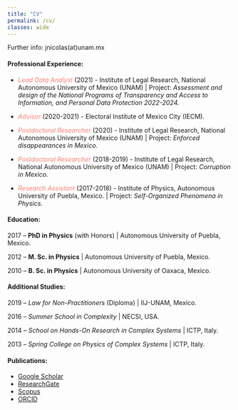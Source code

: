 ```yaml
---
title: "CV"
permalink: /cv/
classes: wide
---
```


Further info: jnicolas(at)unam.mx

#### Professional Experience: 

* <span style="color:Salmon">_Lead Data Analyst_</span> (2021) - Institute of Legal Research, National Autonomous University of Mexico (UNAM) \| Project: _Assessment and design of the National Programs of Transparency and Access to Information, and Personal Data Protection 2022-2024._

* <span style="color:Salmon">_Advisor_</span> (2020-2021) - Electoral Institute of Mexico City (IECM).

* <span style="color:Salmon">_Postdoctoral Researcher_</span> (2020) - Institute of Legal Research, National Autonomous University of Mexico (UNAM) \| Project: _Enforced disappearances in Mexico._

* <span style="color:Salmon">_Postdoctoral Researcher_</span> (2018-2019) - Institute of Legal Research, National Autonomous University of Mexico (UNAM) \| Project: _Corruption in Mexico._

* <span style="color:Salmon">_Research Assistant_</span> (2017-2018) - Institute of Physics, Autonomous University of Puebla, Mexico. \| Project: _Self-Organized Phenomena in Physics._

#### Education:

2017 – **PhD in Physics** (with Honors) \| Autonomous University of Puebla, Mexico.

2012 – **M. Sc. in Physics** \| Autonomous University of Puebla, Mexico.

2010 – **B. Sc. in Physics** \| Autonomous University of Oaxaca, Mexico.

#### Additional Studies:

2019 – *Law for Non-Practitioners* (Diploma) \| IIJ-UNAM, Mexico.

2016 – *Summer School in Complexity* \| NECSI, USA.

2014 – *School on Hands-On Research in Complex Systems* \| ICTP, Italy.

2013 – *Spring College on Physics of Complex Systems* \| ICTP, Italy.

#### Publications:

* [Google Scholar](https://scholar.google.com/citations?user=Tpqh9iwAAAAJ&hl=en)
* [ResearchGate](https://www.researchgate.net/profile/J_Nicolas-Carlock)
* [Scopus](https://www.scopus.com/authid/detail.uri?authorId=57074110400)
* [ORCID](http://orcid.org/0000-0003-4065-372X)
